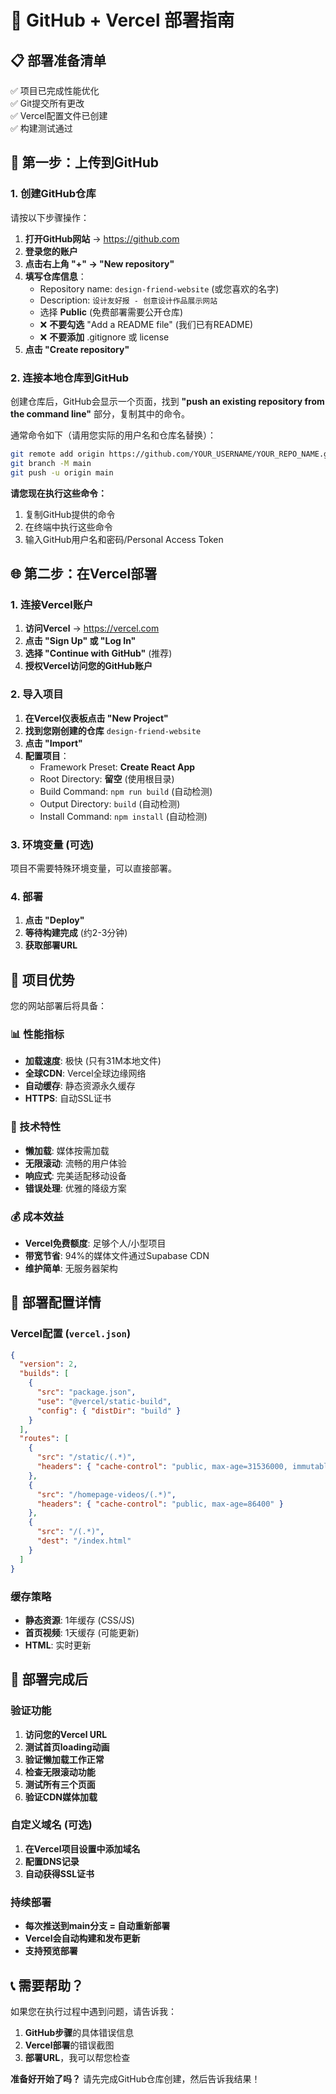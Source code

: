 # 🚀 GitHub + Vercel 部署指南

## 📋 部署准备清单

✅ 项目已完成性能优化  
✅ Git提交所有更改  
✅ Vercel配置文件已创建  
✅ 构建测试通过  

## 🔗 第一步：上传到GitHub

### 1. 创建GitHub仓库

请按以下步骤操作：

1. **打开GitHub网站** → https://github.com
2. **登录您的账户**
3. **点击右上角 "+" → "New repository"**
4. **填写仓库信息**：
   - Repository name: `design-friend-website` (或您喜欢的名字)
   - Description: `设计友好报 - 创意设计作品展示网站`
   - 选择 **Public** (免费部署需要公开仓库)
   - ❌ **不要勾选** "Add a README file" (我们已有README)
   - ❌ **不要添加** .gitignore 或 license
5. **点击 "Create repository"**

### 2. 连接本地仓库到GitHub

创建仓库后，GitHub会显示一个页面，找到 **"push an existing repository from the command line"** 部分，复制其中的命令。

通常命令如下（请用您实际的用户名和仓库名替换）：

```bash
git remote add origin https://github.com/YOUR_USERNAME/YOUR_REPO_NAME.git
git branch -M main
git push -u origin main
```

**请您现在执行这些命令：**

1. 复制GitHub提供的命令
2. 在终端中执行这些命令
3. 输入GitHub用户名和密码/Personal Access Token

## 🌐 第二步：在Vercel部署

### 1. 连接Vercel账户

1. **访问Vercel** → https://vercel.com
2. **点击 "Sign Up" 或 "Log In"**
3. **选择 "Continue with GitHub"** (推荐)
4. **授权Vercel访问您的GitHub账户**

### 2. 导入项目

1. **在Vercel仪表板点击 "New Project"**
2. **找到您刚创建的仓库** `design-friend-website`
3. **点击 "Import"**
4. **配置项目**：
   - Framework Preset: **Create React App**
   - Root Directory: **留空** (使用根目录)
   - Build Command: `npm run build` (自动检测)
   - Output Directory: `build` (自动检测)
   - Install Command: `npm install` (自动检测)

### 3. 环境变量 (可选)

项目不需要特殊环境变量，可以直接部署。

### 4. 部署

1. **点击 "Deploy"**
2. **等待构建完成** (约2-3分钟)
3. **获取部署URL**

## 🎯 项目优势

您的网站部署后将具备：

### 📊 性能指标
- **加载速度**: 极快 (只有31M本地文件)
- **全球CDN**: Vercel全球边缘网络
- **自动缓存**: 静态资源永久缓存
- **HTTPS**: 自动SSL证书

### 🚀 技术特性  
- **懒加载**: 媒体按需加载
- **无限滚动**: 流畅的用户体验
- **响应式**: 完美适配移动设备
- **错误处理**: 优雅的降级方案

### 💰 成本效益
- **Vercel免费额度**: 足够个人/小型项目
- **带宽节省**: 94%的媒体文件通过Supabase CDN
- **维护简单**: 无服务器架构

## 🔧 部署配置详情

### Vercel配置 (`vercel.json`)
```json
{
  "version": 2,
  "builds": [
    {
      "src": "package.json", 
      "use": "@vercel/static-build",
      "config": { "distDir": "build" }
    }
  ],
  "routes": [
    {
      "src": "/static/(.*)",
      "headers": { "cache-control": "public, max-age=31536000, immutable" }
    },
    {
      "src": "/homepage-videos/(.*)", 
      "headers": { "cache-control": "public, max-age=86400" }
    },
    {
      "src": "/(.*)",
      "dest": "/index.html"
    }
  ]
}
```

### 缓存策略
- **静态资源**: 1年缓存 (CSS/JS)
- **首页视频**: 1天缓存 (可能更新)
- **HTML**: 实时更新

## 🎉 部署完成后

### 验证功能
1. **访问您的Vercel URL**
2. **测试首页loading动画**
3. **验证懒加载工作正常**
4. **检查无限滚动功能**
5. **测试所有三个页面**
6. **验证CDN媒体加载**

### 自定义域名 (可选)
1. **在Vercel项目设置中添加域名**
2. **配置DNS记录**
3. **自动获得SSL证书**

### 持续部署
- **每次推送到main分支 = 自动重新部署**
- **Vercel会自动构建和发布更新**
- **支持预览部署**

## 📞 需要帮助？

如果您在执行过程中遇到问题，请告诉我：

1. **GitHub步骤**的具体错误信息
2. **Vercel部署**的错误截图  
3. **部署URL**，我可以帮您检查

**准备好开始了吗？** 请先完成GitHub仓库创建，然后告诉我结果！ 